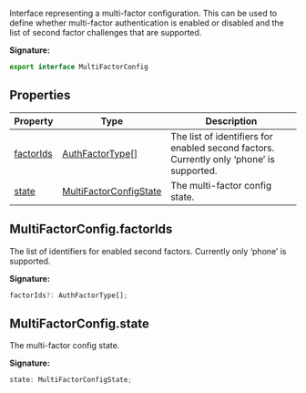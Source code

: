 Interface representing a multi-factor configuration. This can be used to define whether multi-factor authentication is enabled or disabled and the list of second factor challenges that are supported.

<b>Signature:</b>

```typescript
export interface MultiFactorConfig 
```

## Properties

|  Property | Type | Description |
|  --- | --- | --- |
|  [factorIds](./firebase-admin.auth.multifactorconfig.md#multifactorconfigfactorids) | [AuthFactorType](./firebase-admin.auth.md#authfactortype)<!-- -->\[\] | The list of identifiers for enabled second factors. Currently only ‘phone’ is supported. |
|  [state](./firebase-admin.auth.multifactorconfig.md#multifactorconfigstate) | [MultiFactorConfigState](./firebase-admin.auth.md#multifactorconfigstate) | The multi-factor config state. |

## MultiFactorConfig.factorIds

The list of identifiers for enabled second factors. Currently only ‘phone’ is supported.

<b>Signature:</b>

```typescript
factorIds?: AuthFactorType[];
```

## MultiFactorConfig.state

The multi-factor config state.

<b>Signature:</b>

```typescript
state: MultiFactorConfigState;
```

